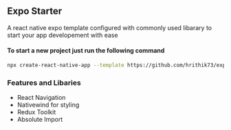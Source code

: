 ## Expo Starter

A react native expo template configured with commonly used libarary to start your app developement with ease

#### To start a new project just run the following command

```bash
npx create-react-native-app --template https://github.com/hrithik73/expo-starter
```

### Features and Libaries

- React Navigation
- Nativewind for styling
- Redux Toolkit
- Absolute Import
